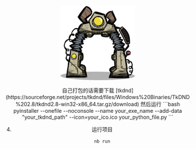<!-- markdownlint-disable MD033 MD041 -->
<p align="center">
  <a><img src="https://github.com/ChiYuKe/ONI-Kanimal_GUI/blob/main/Assets/hqbase.png" width="200" height="200" alt="ONI"></a>
</p>

<div align="center">
<!-- prettier-ignore-start -->
<!-- markdownlint-disable-next-line MD036 -->
  自己打包的话需要下载 [tkdnd](https://sourceforge.net/projects/tkdnd/files/Windows%20Binaries/TkDND%202.8/tkdnd2.8-win32-x86_64.tar.gz/download)
  然后运行
     ```bash
      pyinstaller --onefile --noconsole --name your_exe_name --add-data "your_tkdnd_path" --icon=your_ico.ico your_python_file.py
   ```
    
4. 运行项目

   ```bash
   nb run
   ```
